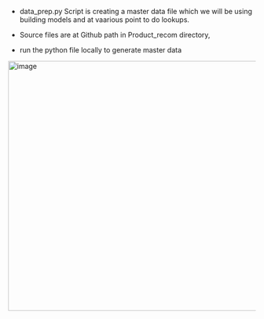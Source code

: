 
- data_prep.py Script is creating a master data file which we will be using building models and at vaarious point to do lookups.

- Source files are at Github path in Product_recom directory,

- run the python file locally to generate master data 

<img width="510" alt="image" src="https://user-images.githubusercontent.com/53835307/234376567-34fe8b7b-e925-4e9f-9a7e-cca9247ef3df.png">
